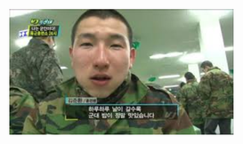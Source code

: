 
<img src="./zz.jpg" width="80%">

<!--
## 🚀 소개 - 🔥 

#### 공부하고있거나 관심있는 분야
![Express](https://img.shields.io/badge/-Express-000000?style=flat&logo=express&logoColor=white) 
![React](https://img.shields.io/badge/-React-61DAFB?style=flat&logo=react&logoColor=white)
- ![Nest.js](https://img.shields.io/badge/-Nest.js-E0234E?style=flat&logo=nestjs&logoColor=white) 
- ![Linux](https://img.shields.io/badge/-Linux-FCC624?style=flat&logo=linux&logoColor=black) ![AWS](https://img.shields.io/badge/-AWS-232F3E?style=flat&logo=amazon-aws&logoColor=white) ![Kubernetes](https://img.shields.io/badge/-Kubernetes-326CE5?style=flat&logo=kubernetes&logoColor=white)
- ![MySQL](https://img.shields.io/badge/-MySQL-4479A1?style=flat&logo=mysql&logoColor=white)

## 📊 GitHub 통계 
![Top Langs](https://github-readme-stats.vercel.app/api/top-langs/?username=osw00817&layout=compact&theme=tokyonight)


**osw00817/osw00817** is a ✨ _special_ ✨ repository because its `README.md` (this file) appears on your GitHub profile.

Here are some ideas to get you started:

- 🔭 I’m currently working on ...
- 🌱 I’m currently learning ...
- 👯 I’m looking to collaborate on ...
- 🤔 I’m looking for help with ...
- 💬 Ask me about ...
- 📫 How to reach me: ...
- 😄 Pronouns: ...
- ⚡ Fun fact: ...
-->


